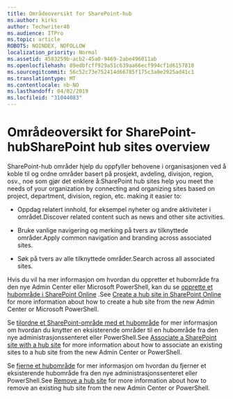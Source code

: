 ```yaml
---
title: Områdeoversikt for SharePoint-hub
ms.author: kirks
author: Techwriter40
ms.audience: ITPro
ms.topic: article
ROBOTS: NOINDEX, NOFOLLOW
localization_priority: Normal
ms.assetid: 4583259b-acb2-45a0-9469-2abe496011ab
ms.openlocfilehash: 89edbfcff929a51c639aa66ecf994cf1d6157810
ms.sourcegitcommit: 56c52c73e752414d66785f175c3a0e2925ad41c1
ms.translationtype: MT
ms.contentlocale: nb-NO
ms.lasthandoff: 04/02/2019
ms.locfileid: "31044083"
---
```

# <a name="sharepoint-hub-sites-overview"></a><span data-ttu-id="08e5d-102">Områdeoversikt for SharePoint-hub</span><span class="sxs-lookup"><span data-stu-id="08e5d-102">SharePoint hub sites overview</span></span>

<span data-ttu-id="08e5d-103">SharePoint-hub områder hjelp du oppfyller behovene i organisasjonen ved å koble til og ordne områder basert på prosjekt, avdeling, divisjon, region, osv., noe som gjør det enklere å:</span><span class="sxs-lookup"><span data-stu-id="08e5d-103">SharePoint hub sites help you meet the needs of your organization by connecting and organizing sites based on project, department, division, region, etc. making it easier to:</span></span>

- <span data-ttu-id="08e5d-104">Oppdag relatert innhold, for eksempel nyheter og andre aktiviteter i området.</span><span class="sxs-lookup"><span data-stu-id="08e5d-104">Discover related content such as news and other site activities.</span></span>


- <span data-ttu-id="08e5d-105">Bruke vanlige navigering og merking på tvers av tilknyttede områder.</span><span class="sxs-lookup"><span data-stu-id="08e5d-105">Apply common navigation and branding across associated sites.</span></span>


- <span data-ttu-id="08e5d-106">Søk på tvers av alle tilknyttede områder.</span><span class="sxs-lookup"><span data-stu-id="08e5d-106">Search across all associated sites.</span></span>


<span data-ttu-id="08e5d-107">Hvis du vil ha mer informasjon om hvordan du oppretter et hubområde fra den nye Admin Center eller Microsoft PowerShell, kan du se [opprette et hubområde i SharePoint Online](https://docs.microsoft.com/en-us/sharepoint/create-hub-site) .</span><span class="sxs-lookup"><span data-stu-id="08e5d-107">See [Create a hub site in SharePoint Online](https://docs.microsoft.com/en-us/sharepoint/create-hub-site) for more information about how to create a hub site from the new Admin Center or Microsoft PowerShell.</span></span> 

<span data-ttu-id="08e5d-108">Se [tilordne et SharePoint-område med et hubområde](https://support.office.com/en-us/article/associate-a-sharepoint-site-with-a-hub-site-ae0009fd-af04-4d3d-917d-88edb43efc05) for mer informasjon om hvordan du knytter en eksisterende områder til en hubområde fra den nye administrasjonssenteret eller PowerShell.</span><span class="sxs-lookup"><span data-stu-id="08e5d-108">See [Associate a SharePoint site with a hub site](https://support.office.com/en-us/article/associate-a-sharepoint-site-with-a-hub-site-ae0009fd-af04-4d3d-917d-88edb43efc05) for more information about how to associate an existing sites to a hub site from the new Admin Center or PowerShell.</span></span>  

<span data-ttu-id="08e5d-109">Se [fjerne et hubområde](https://docs.microsoft.com/en-us/sharepoint/remove-hub-site) for mer informasjon om hvordan du fjerner et eksisterende hubområde fra den nye administrasjonssenteret eller PowerShell.</span><span class="sxs-lookup"><span data-stu-id="08e5d-109">See [Remove a hub site](https://docs.microsoft.com/en-us/sharepoint/remove-hub-site) for more information about how to remove an existing hub site from the new Admin Center or PowerShell.</span></span> 
